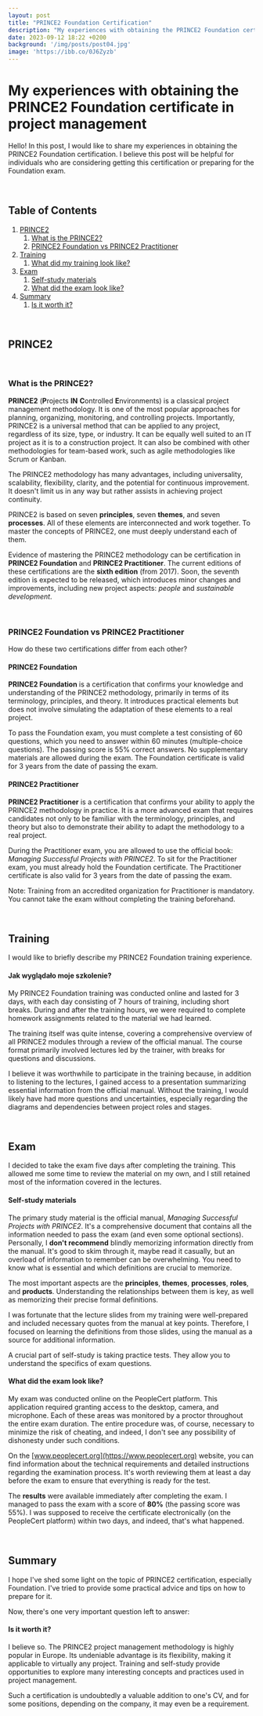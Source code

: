```yaml
---
layout: post
title: "PRINCE2 Foundation Certification"
description: "My experiences with obtaining the PRINCE2 Foundation certificate in project management"
date: 2023-09-12 18:22 +0200
background: '/img/posts/post04.jpg'
image: 'https://ibb.co/0J6Zyzb'
---
```


# My experiences with obtaining the PRINCE2 Foundation certificate in project management

Hello! In this post, I would like to share my experiences in obtaining the PRINCE2 Foundation certification. 
I believe this post will be helpful for individuals who are considering getting this certification or preparing for the Foundation exam.

&nbsp;
## Table of Contents

1. [PRINCE2](#PRINCE2)
    1. [What is the PRINCE2?](#what-is-the-prince2)
    2. [PRINCE2 Foundation vs PRINCE2 Practitioner](#prince2-foundation-vs-prince2-practitioner)
2. [Training](#training)
    1. [What did my training look like?](#what-did-my-training-look-like)
3. [Exam](#egzamin)
    1. [Self-study materials](#self-study-materials)
    2. [What did the exam look like?](#what-did-the-exam-look-like)
4. [Summary](#summary)
    1. [Is it worth it?](#is-it-worth-it)

&nbsp;
## PRINCE2

&nbsp;
### What is the PRINCE2?

**PRINCE2** (**P**rojects **IN** **C**ontrolled **E**nvironments) is a classical project management methodology. It is one of the most popular approaches 
for planning, organizing, monitoring, and controlling projects. 
Importantly, PRINCE2 is a universal method that can be applied to any project, regardless of its size, type, or industry. 
It can be equally well suited to an IT project as it is to a construction project. 
It can also be combined with other methodologies for team-based work, such as agile methodologies like Scrum or Kanban.


The PRINCE2 methodology has many advantages, including universality, scalability, flexibility, clarity, and the potential for continuous improvement. 
It doesn't limit us in any way but rather assists in achieving project continuity.


PRINCE2 is based on seven **principles**, seven **themes**, and seven **processes**. 
All of these elements are interconnected and work together. To master the concepts of PRINCE2, 
one must deeply understand each of them.


Evidence of mastering the PRINCE2 methodology can be certification in **PRINCE2 Foundation** and **PRINCE2 Practitioner**. 
The current editions of these certifications are the **sixth edition** (from 2017). Soon, the seventh edition is expected to be released, 
which introduces minor changes and improvements, including new project aspects: *people* and *sustainable development*.

&nbsp;
### PRINCE2 Foundation vs PRINCE2 Practitioner

How do these two certifications differ from each other?


#### PRINCE2 Foundation

**PRINCE2 Foundation** is a certification that confirms your knowledge and understanding of the PRINCE2 methodology, 
primarily in terms of its terminology, principles, and theory. 
It introduces practical elements but does not involve simulating the adaptation of these elements to a real project.


To pass the Foundation exam, you must complete a test consisting of 60 questions, 
which you need to answer within 60 minutes (multiple-choice questions). The passing score is 55% correct answers. 
No supplementary materials are allowed during the exam. 
The Foundation certificate is valid for 3 years from the date of passing the exam.


#### PRINCE2 Practitioner
**PRINCE2 Practitioner** is a certification that confirms your ability to apply the PRINCE2 methodology in practice. 
It is a more advanced exam that requires candidates not only to be familiar with the terminology, principles, and theory but also to demonstrate their ability to adapt the methodology to a real project.


During the Practitioner exam, you are allowed to use the official book: *Managing Successful Projects with PRINCE2*. 
To sit for the Practitioner exam, you must already hold the Foundation certificate. The Practitioner certificate is also valid for 3 years from the date of passing the exam.


Note: Training from an accredited organization for Practitioner is mandatory. You cannot take the exam without completing the training beforehand.

&nbsp;
## Training

I would like to briefly describe my PRINCE2 Foundation training experience.


#### Jak wyglądało moje szkolenie?

My PRINCE2 Foundation training was conducted online and lasted for 3 days, 
with each day consisting of 7 hours of training, including short breaks. During and after the training hours, 
we were required to complete homework assignments related to the material we had learned.


The training itself was quite intense, covering a comprehensive overview of all PRINCE2 modules through a review of the official manual.
The course format primarily involved lectures led by the trainer, with breaks for questions and discussions.


I believe it was worthwhile to participate in the training because, in addition to listening to the lectures, 
I gained access to a presentation summarizing essential information from the official manual. Without the training, 
I would likely have had more questions and uncertainties, especially regarding the diagrams and dependencies between project roles and stages.

&nbsp;
## Exam

I decided to take the exam five days after completing the training. This allowed me some time to review the material on my own, and I still retained most of the information covered in the lectures.


#### Self-study materials

The primary study material is the official manual, *Managing Successful Projects with PRINCE2*. 
It's a comprehensive document that contains all the information needed to pass the exam (and even some optional sections). 
Personally, I **don't recommend** blindly memorizing information directly from the manual. 
It's good to skim through it, maybe read it casually, but an overload of information to remember can be overwhelming. 
You need to know what is essential and which definitions are crucial to memorize.


The most important aspects are the **principles**, **themes**, **processes**, **roles**, and **products**. 
Understanding the relationships between them is key, as well as memorizing their precise formal definitions.


I was fortunate that the lecture slides from my training were well-prepared and included necessary quotes from the manual at key points. 
Therefore, I focused on learning the definitions from those slides, using the manual as a source for additional information.


A crucial part of self-study is taking practice tests. They allow you to understand the specifics of exam questions.

#### What did the exam look like?

My exam was conducted online on the PeopleCert platform. 
This application required granting access to the desktop, camera, and microphone. 
Each of these areas was monitored by a proctor throughout the entire exam duration. The entire procedure was, of course, 
necessary to minimize the risk of cheating, and indeed, I don't see any possibility of dishonesty under such conditions.


On the [www.peoplecert.org](https://www.peoplecert.org) website, you can find information about the technical requirements 
and detailed instructions regarding the examination process. It's worth reviewing them at least a day before the exam to ensure that everything is ready for the test.


The **results** were available immediately after completing the exam. I managed to pass the exam with a score of **80%** (the passing score was 55%).
I was supposed to receive the certificate electronically (on the PeopleCert platform) within two days, and indeed, that's what happened.

&nbsp;
## Summary

I hope I've shed some light on the topic of PRINCE2 certification, especially Foundation. 
I've tried to provide some practical advice and tips on how to prepare for it.


Now, there's one very important question left to answer:
#### Is it worth it?

I believe so. The PRINCE2 project management methodology is highly popular in Europe. 
Its undeniable advantage is its flexibility, making it applicable to virtually any project. 
Training and self-study provide opportunities to explore many interesting concepts and practices used in project management.


Such a certification is undoubtedly a valuable addition to one's CV, and for some positions, 
depending on the company, it may even be a requirement.
<br/><br/>

<script src="https://utteranc.es/client.js"
        repo="wszlosek/DevDawn"
        issue-term="title"
        theme="github-light"
        crossorigin="anonymous"
        async>
</script>
